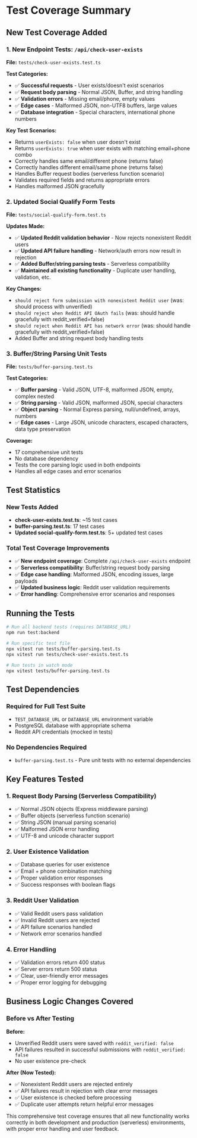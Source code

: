 # Test Coverage Summary

## New Test Coverage Added

### 1. New Endpoint Tests: `/api/check-user-exists`
**File:** `tests/check-user-exists.test.ts`

**Test Categories:**
- ✅ **Successful requests** - User exists/doesn't exist scenarios
- ✅ **Request body parsing** - Normal JSON, Buffer, and string handling
- ✅ **Validation errors** - Missing email/phone, empty values
- ✅ **Edge cases** - Malformed JSON, non-UTF8 buffers, large values
- ✅ **Database integration** - Special characters, international phone numbers

**Key Test Scenarios:**
- Returns `userExists: false` when user doesn't exist
- Returns `userExists: true` when user exists with matching email+phone combo
- Correctly handles same email/different phone (returns false)
- Correctly handles different email/same phone (returns false)
- Handles Buffer request bodies (serverless function scenario)
- Validates required fields and returns appropriate errors
- Handles malformed JSON gracefully

### 2. Updated Social Qualify Form Tests
**File:** `tests/social-qualify-form.test.ts`

**Updates Made:**
- ✅ **Updated Reddit validation behavior** - Now rejects nonexistent Reddit users
- ✅ **Updated API failure handling** - Network/auth errors now result in rejection
- ✅ **Added Buffer/string parsing tests** - Serverless compatibility
- ✅ **Maintained all existing functionality** - Duplicate user handling, validation, etc.

**Key Changes:**
- `should reject form submission with nonexistent Reddit user` (was: should process with unverified)
- `should reject when Reddit API OAuth fails` (was: should handle gracefully with reddit_verified=false)
- `should reject when Reddit API has network error` (was: should handle gracefully with reddit_verified=false)
- Added Buffer and string request body handling tests

### 3. Buffer/String Parsing Unit Tests
**File:** `tests/buffer-parsing.test.ts`

**Test Categories:**
- ✅ **Buffer parsing** - Valid JSON, UTF-8, malformed JSON, empty, complex nested
- ✅ **String parsing** - Valid JSON, malformed JSON, special characters
- ✅ **Object parsing** - Normal Express parsing, null/undefined, arrays, numbers
- ✅ **Edge cases** - Large JSON, unicode characters, escaped characters, data type preservation

**Coverage:**
- 17 comprehensive unit tests
- No database dependency
- Tests the core parsing logic used in both endpoints
- Handles all edge cases and error scenarios

## Test Statistics

### New Tests Added
- **check-user-exists.test.ts**: ~15 test cases
- **buffer-parsing.test.ts**: 17 test cases
- **Updated social-qualify-form.test.ts**: 5+ updated test cases

### Total Test Coverage Improvements
- ✅ **New endpoint coverage**: Complete `/api/check-user-exists` endpoint
- ✅ **Serverless compatibility**: Buffer/string request body parsing
- ✅ **Edge case handling**: Malformed JSON, encoding issues, large payloads
- ✅ **Updated business logic**: Reddit user validation requirements
- ✅ **Error handling**: Comprehensive error scenarios and responses

## Running the Tests

```bash
# Run all backend tests (requires DATABASE_URL)
npm run test:backend

# Run specific test file
npx vitest run tests/buffer-parsing.test.ts
npx vitest run tests/check-user-exists.test.ts

# Run tests in watch mode
npx vitest tests/buffer-parsing.test.ts
```

## Test Dependencies

### Required for Full Test Suite
- `TEST_DATABASE_URL` or `DATABASE_URL` environment variable
- PostgreSQL database with appropriate schema
- Reddit API credentials (mocked in tests)

### No Dependencies Required
- `buffer-parsing.test.ts` - Pure unit tests with no external dependencies

## Key Features Tested

### 1. Request Body Parsing (Serverless Compatibility)
- ✅ Normal JSON objects (Express middleware parsing)
- ✅ Buffer objects (serverless function scenario)
- ✅ String JSON (manual parsing scenario)
- ✅ Malformed JSON error handling
- ✅ UTF-8 and unicode character support

### 2. User Existence Validation
- ✅ Database queries for user existence
- ✅ Email + phone combination matching
- ✅ Proper validation error responses
- ✅ Success responses with boolean flags

### 3. Reddit User Validation
- ✅ Valid Reddit users pass validation
- ✅ Invalid Reddit users are rejected
- ✅ API failure scenarios handled
- ✅ Network error scenarios handled

### 4. Error Handling
- ✅ Validation errors return 400 status
- ✅ Server errors return 500 status
- ✅ Clear, user-friendly error messages
- ✅ Proper error logging for debugging

## Business Logic Changes Covered

### Before vs After Testing
**Before:**
- Unverified Reddit users were saved with `reddit_verified: false`
- API failures resulted in successful submissions with `reddit_verified: false`
- No user existence pre-check

**After (Now Tested):**
- ✅ Nonexistent Reddit users are rejected entirely
- ✅ API failures result in rejection with clear error messages
- ✅ User existence is checked before processing
- ✅ Duplicate user attempts return helpful error messages

This comprehensive test coverage ensures that all new functionality works correctly in both development and production (serverless) environments, with proper error handling and user feedback.